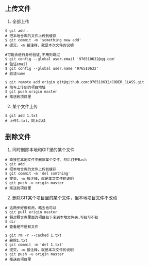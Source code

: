 ## 上传文件

1. 全部上传

```git
$ git add .
# 把本地仓库的文件上传到缓存
$ git commit -m 'something new add'
# 提交，-m 接注释，就是本次文件的说明

#可能会进行身份验证,不用则跳过
$ git config --global user.email '976510632@qq.com'   
# 验证email
$ git config --global user.name '976510632'    
# 验证name

$ git remote add origin git@github.com:976510632/CODER_CLASS.git    
# 填写上传到的项目地址 
$ git push origin master    
# 推送到项目里
```

2. 某个文件上传

```git
$ git add 1.txt    
# 上传1.txt，同上后续
```

## 删除文件

1. 同时删除本地和GIT里的某个文件

```git
# 直接在本地文件夹删除某个文件，然后打开Bash
$ git add .
# 把本地仓库的文件上传到缓存
$ git commit -m 'del somthing'
# 提交，-m 接注释，就是本次文件的说明
$ git push -u origin master
# 推送到项目里
```

2. 删除GIT某个项目里的某个文件，但本地项目文件不改动

```git
# 这两步好像有用，略去也可以
$ git pull origin master
# 将远程仓库里面的项目拉下来到本地文件夹,可拉可不拉
$ dir
# 查看是不是有文件

$ git rm -r --cached 1.txt
# 删除1.txt
$ git commit -m 'del 1.txt'
# 提交，-m 接注释，就是本次文件的说明
$ git push -u origin master
# 推送到项目里
```
